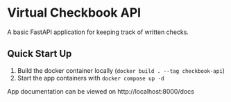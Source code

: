 # Virtual Checkbook API

A basic FastAPI application for keeping track of written checks.

## Quick Start Up

1. Build the docker container locally (`docker build . --tag checkbook-api`)
1. Start the app containers with `docker compose up -d`

App documentation can be viewed on http://localhost:8000/docs


